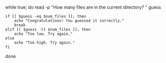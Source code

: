 while true; do
    read -p "How many files are in the current directory? " guess

    if [[ $guess -eq $num_files ]]; then
        echo "Congratulations! You guessed it correctly."
        break
    elif [[ $guess -lt $num_files ]]; then
        echo "Too low. Try again."
    else
        echo "Too high. Try again."
    fi
done
